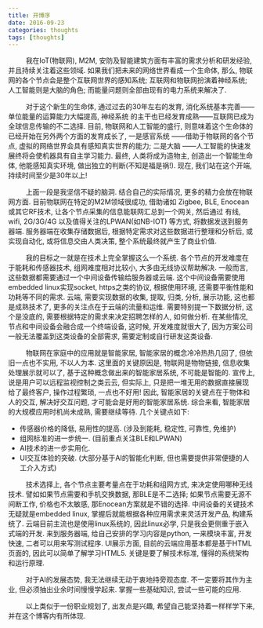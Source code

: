 ```yaml
---
title: 开博序
date: 2016-09-23
categories: thoughts
tags: [thoughts]
---
```



&emsp; &emsp; 我在IoT(物联网), M2M, 安防及智能建筑方面有丰富的需求分析和研发经验, 并且持续关注着这些领域. 如果我们把未来的网络世界看成一个生命体, 那么, 物联网的各个节点会是整个互联网世界的感知系统; 互联网和物联网扮演着神经系统; 人工智能则是大脑的角色; 而能量问题则全部由现有的电力系统来解决了.


&emsp; &emsp; 对于这个新生的生命体, 通过过去的30年左右的发育, 消化系统基本完善——单位能量的运算能力大幅提高, 神经系统 的主干也已经发育成熟——互联网已成为全球信息传输的不二选择. 目前, 物联网和人工智能的盛行, 则意味着这个生命体的已经开始在另外两个方面的发育成长了, 一是感官系统 ——借助于物联网的各个节点, 虚拟的网络世界会具有感知真实世界的能力; 二是大脑 ——人工智能的快速发展终将会使机器具有自主学习能力. 最终, 人类将成为造物主, 创造出一个智能生命体, 他能感知真实环境, 做出独立的判断(不知是福是祸!). 现在, 我们站在这个开端, 持续时间至少是30年以上!


&emsp; &emsp; 上面一段是我坚信不疑的脑洞. 结合自己的实际情况, 更多的精力会放在物联网方面.
目前物联网在特定的M2M领域很成功, 借助诸如 Zigbee, BLE, Enocean 或其它RF技术, 让各个节点采集的信息能联网汇总到一个网关, 然后通过 有线, wifi, 2G/3G/4G 以及值得关注的LPWAN(如NB-IOT) 等方式, 将数据发送到服务器端. 服务器端在收集存储数据后, 根据特定需求对这些数据进行整理和分析后, 或实现自动化, 或将信息交由人类决策, 整个系统最终就产生了商业价值.


&emsp; &emsp; 我的目标之一就是在技术上完全掌握这么一个系统. 各个节点的开发难度在于能耗和传感器技术, 组网难度相对比较小, 大多由无线协议帮助解决.  一般而言, 这些数据都需要通过一个中间设备传输给服务器或云端. 这个中间设备需要使用embedded linux实现socket, https之类的协议, 根据使用环境, 还需要平衡性能和功耗等不同的需求. 云端, 需要实现数据的收集, 提取, 归类, 分析, 展示功能, 这也都是成熟技术了, 更多的关注点在于云端的流量和运维. 需要特别提一下数据分析, 这个是没底的, 需要根据特定的需求来决定招聘怎样的人, 如何做分析. 在某些情况, 节点和中间设备会融合成一个终端设备, 这时候, 开发难度就很大了, 因为方案公司一般无法覆盖到这类设备的全部需求, 需要定制或自行研发这类设备.


&emsp; &emsp; 物联网在家庭中的应用就是智能家居, 智能家居的概念冷冷热热几回了, 但依旧一点也不实用, 不以人为本. 这里面的关键原因是, 物联网是物物链接, 信息收集处理展示就可以了, 基于这种概念做出来的智能家居系统, 不可能是智能的. 宣传上, 说是用户可以远程监视控制之类云云, 但实际上, 只是把一堆无用的数据直接展现给了最终客户, 操作过程繁琐, 一点也不好用! 因此, 智能家居的关键点在于物体和人的交互, 解决好交互问题, 才可能会是好用的智能家居系统. 综合来看, 智能家居的大规模应用时机尚未成熟, 需要继续等待. 几个关键点如下:

- 传感器价格的降低, 易用性的提高. (涉及到能耗, 稳定性, 可靠性, 免维护)
- 组网标准的进一步统一. (目前重点关注BLE和LPWAN)
- AI技术的进一步实用化.
- UI交互体验的突破. (大部分基于AI的智能化判断, 但也需要提供非常便捷的人工介入方式)


&emsp; &emsp; 技术选择上, 各个节点主要考量点在于功耗和组网方式, 来决定使用哪种无线技术. 譬如如果节点需要和手机交换数据, 那BLE是不二选择; 如果节点需要无源不间断工作, 价格也不太敏感, 那Enocean方案就是不错的选择. 中间设备的关键技术无疑就是embedded linux, 掌握后就能根据各种应用需求来灵活开发产品, 构建系统了. 云端目前主流也是使用linux系统的, 因此linux必学, 只是我会更侧重于嵌入式端的开发. 来到服务器端, 给自己安排的学习内容是python, 一来模块丰富, 开发快速, 二者可以用来写测试程序. 
UI展示方面, 目前的云端应用基本都是基于HTML页面的, 因此可以简单了解学习HTML5. 关键是要了解技术标准, 懂得的系统架构和运行原理.


&emsp; &emsp; 对于AI的发展态势, 我无法继续无动于衷地持旁观态度. 不一定要将其作为主业, 但必须抽出业余时间慢慢学起来. 掌握一些基础知识, 尝试一些可能的应用.


&emsp; &emsp; 以上类似于一份职业规划了, 出发点是兴趣, 希望自己能坚持着一样样学下来, 并在这个博客内有所体现.

